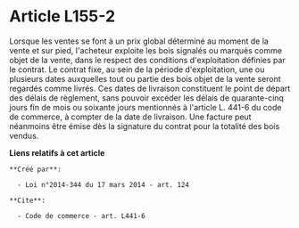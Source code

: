 # Article L155-2

Lorsque les ventes se font à un prix global déterminé au moment de la vente et sur pied, l'acheteur exploite les bois
signalés ou marqués comme objet de la vente, dans le respect des conditions d'exploitation définies par le contrat. Le
contrat fixe, au sein de la période d'exploitation, une ou plusieurs dates auxquelles tout ou partie des bois objet de la
vente seront regardés comme livrés. Ces dates de livraison constituent le point de départ des délais de règlement, sans
pouvoir excéder les délais de quarante-cinq jours fin de mois ou soixante jours mentionnés à l'article L. 441-6 du code de
commerce, à compter de la date de livraison. Une facture peut néanmoins être émise dès la signature du contrat pour la
totalité des bois vendus.

**Liens relatifs à cet article**

	**Créé par**:

	  - Loi n°2014-344 du 17 mars 2014 - art. 124

	**Cite**:

	  - Code de commerce - art. L441-6
